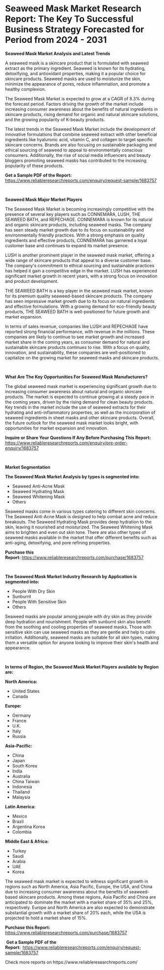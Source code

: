 <p><h1>Seaweed Mask Market Research Report: The Key To Successful Business Strategy Forecasted for Period from 2024 - 2031</h1></p><p><strong>Seaweed Mask Market Analysis and Latest Trends</strong></p>
<p><p>A seaweed mask is a skincare product that is formulated with seaweed extract as the primary ingredient. Seaweed is known for its hydrating, detoxifying, and antioxidant properties, making it a popular choice for skincare products. Seaweed masks are used to moisturize the skin, minimize the appearance of pores, reduce inflammation, and promote a healthy complexion.</p><p>The Seaweed Mask Market is expected to grow at a CAGR of 8.3% during the forecast period. Factors driving the growth of the market include increasing consumer awareness about the benefits of natural ingredients in skincare products, rising demand for organic and natural skincare solutions, and the growing popularity of K-beauty products.</p><p>The latest trends in the Seaweed Mask Market include the development of innovative formulations that combine seaweed extract with other beneficial ingredients like hyaluronic acid, vitamin C, and collagen to target specific skincare concerns. Brands are also focusing on sustainable packaging and ethical sourcing of seaweed to appeal to environmentally conscious consumers. Additionally, the rise of social media influencers and beauty bloggers promoting seaweed masks has contributed to the increasing popularity of these products.</p></p>
<p><strong>Get a Sample PDF of the Report:&nbsp;</strong> <a href="https://www.reliableresearchreports.com/enquiry/request-sample/1683757">https://www.reliableresearchreports.com/enquiry/request-sample/1683757</a></p>
<p>&nbsp;</p>
<p><strong>Seaweed Mask Major Market Players</strong></p>
<p><p>The Seaweed Mask Market is becoming increasingly competitive with the presence of several key players such as CONNEMARA, LUSH, THE SEAWEED BATH, and REPECHAGE. CONNEMARA is known for its natural and organic skincare products, including seaweed masks. The company has seen steady market growth due to its focus on sustainability and environmentally friendly practices. With a strong emphasis on quality ingredients and effective products, CONNEMARA has garnered a loyal customer base and continues to expand its market presence.</p><p>LUSH is another prominent player in the seaweed mask market, offering a wide range of skincare products that appeal to a diverse customer base. The company's commitment to ethical sourcing and sustainable practices has helped it gain a competitive edge in the market. LUSH has experienced significant market growth in recent years, with a strong focus on innovation and product development.</p><p>THE SEAWEED BATH is a key player in the seaweed mask market, known for its premium quality seaweed-based skincare products. The company has seen impressive market growth due to its focus on natural ingredients and effective formulations. With a growing demand for eco-friendly beauty products, THE SEAWEED BATH is well-positioned for future growth and market expansion.</p><p>In terms of sales revenue, companies like LUSH and REPECHAGE have reported strong financial performance, with revenue in the millions. These companies are likely to continue to see market growth and increased market share in the coming years, as consumer demand for natural and sustainable skincare products continues to rise. With a focus on quality, innovation, and sustainability, these companies are well-positioned to capitalize on the growing market for seaweed masks and skincare products.</p></p>
<p>&nbsp;</p>
<p><strong>What Are The Key Opportunities For Seaweed Mask Manufacturers?</strong></p>
<p><p>The global seaweed mask market is experiencing significant growth due to increasing consumer awareness about natural and organic skincare products. The market is expected to continue growing at a steady pace in the coming years, driven by the rising demand for clean beauty products. Key trends in the market include the use of seaweed extracts for their hydrating and anti-inflammatory properties, as well as the incorporation of seaweed ingredients in sheet masks and other skincare products. Overall, the future outlook for the seaweed mask market looks bright, with opportunities for market expansion and innovation.</p></p>
<p><strong>Inquire or Share Your Questions If Any Before Purchasing This Report:</strong> <a href="https://www.reliableresearchreports.com/enquiry/pre-order-enquiry/1683757">https://www.reliableresearchreports.com/enquiry/pre-order-enquiry/1683757</a></p>
<p>&nbsp;</p>
<p><strong>Market Segmentation</strong></p>
<p><strong>The Seaweed Mask Market Analysis by types is segmented into:</strong></p>
<p><ul><li>Seaweed Anti-Acne Mask</li><li>Seaweed Hydrating Mask</li><li>Seaweed Whitening Mask</li><li>Others</li></ul></p>
<p><p>Seaweed masks come in various types catering to different skin concerns. The Seaweed Anti-Acne Mask is designed to help combat acne and reduce breakouts. The Seaweed Hydrating Mask provides deep hydration to the skin, leaving it nourished and moisturized. The Seaweed Whitening Mask aims to brighten and even out skin tone. There are also other types of seaweed masks available in the market that offer different benefits such as anti-aging, detoxifying, and pore refining properties.</p></p>
<p><strong>Purchase this Report:&nbsp;</strong><a href="https://www.reliableresearchreports.com/purchase/1683757">https://www.reliableresearchreports.com/purchase/1683757</a></p>
<p>&nbsp;</p>
<p><strong>The Seaweed Mask Market Industry Research by Application is segmented into:</strong></p>
<p><ul><li>People With Dry Skin</li><li>Sunburnt</li><li>People With Sensitive Skin</li><li>Others</li></ul></p>
<p><p>Seaweed masks are popular among people with dry skin as they provide deep hydration and nourishment. People with sunburnt skin also benefit from the soothing and cooling properties of seaweed masks. Those with sensitive skin can use seaweed masks as they are gentle and help to calm irritation. Additionally, seaweed masks are suitable for all skin types, making them a versatile option for anyone looking to improve their skin's health and appearance.</p></p>
<p>&nbsp;</p>
<p><strong>In terms of Region, the Seaweed Mask Market Players available by Region are:</strong></p>
<p>
    <p> <strong> North America: </strong>
        <ul>
            <li>United States</li>
            <li>Canada</li>
        </ul>
        </p> 
    <p> <strong> Europe: </strong>
        <ul>
            <li>Germany</li>
            <li>France</li>
            <li>U.K.</li>
            <li>Italy</li>
            <li>Russia</li>
        </ul>
        </p> 
    <p> <strong> Asia-Pacific: </strong>
        <ul>
            <li>China</li>
            <li>Japan</li>
            <li>South Korea</li>
            <li>India</li>
            <li>Australia</li>
            <li>China Taiwan</li>
            <li>Indonesia</li>
            <li>Thailand</li>
            <li>Malaysia</li>
        </ul>
        </p> 
    <p> <strong> Latin America: </strong>
        <ul>
            <li>Mexico</li>
            <li>Brazil</li>
            <li>Argentina Korea</li>
            <li>Colombia</li>
        </ul>
        </p> 
    <p> <strong> Middle East & Africa: </strong>
        <ul>
            <li>Turkey</li>
            <li>Saudi</li>
            <li>Arabia</li>
            <li>UAE</li>
            <li>Korea</li>
        </ul>
    </p>
    </p>
<p><p>The seaweed mask market is expected to witness significant growth in regions such as North America, Asia Pacific, Europe, the USA, and China due to increasing consumer awareness about the benefits of seaweed-based skincare products. Among these regions, Asia Pacific and China are anticipated to dominate the market with a market share of 35% and 25%, respectively. Europe and North America are also expected to demonstrate substantial growth with a market share of 20% each, while the USA is projected to hold a market share of 15%.</p></p>
<p><strong>Purchase this Report: </strong><a href="https://www.reliableresearchreports.com/purchase/1683757">https://www.reliableresearchreports.com/purchase/1683757</a></p>
<p>&nbsp;<strong>Get a Sample PDF of the Report:&nbsp;&nbsp;</strong><a href="https://www.reliableresearchreports.com/enquiry/request-sample/1683757">https://www.reliableresearchreports.com/enquiry/request-sample/1683757</a></p>
<p><strong></strong></p>
<p>Check more reports on https://www.reliableresearchreports.com/</p>
